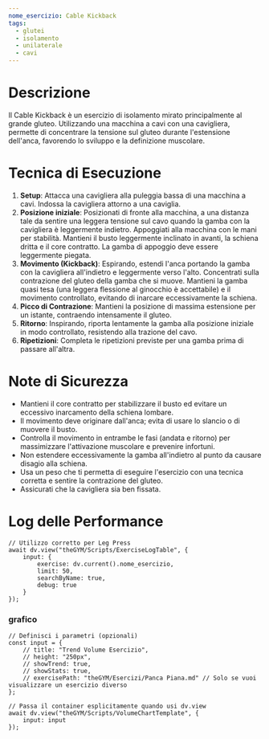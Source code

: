 ```yaml
---
nome_esercizio: Cable Kickback
tags:
  - glutei
  - isolamento
  - unilaterale
  - cavi
---
```


# Descrizione

Il Cable Kickback è un esercizio di isolamento mirato principalmente al grande gluteo. Utilizzando una macchina a cavi con una cavigliera, permette di concentrare la tensione sul gluteo durante l'estensione dell'anca, favorendo lo sviluppo e la definizione muscolare.

# Tecnica di Esecuzione

1.  **Setup**: Attacca una cavigliera alla puleggia bassa di una macchina a cavi. Indossa la cavigliera attorno a una caviglia.
2.  **Posizione iniziale**: Posizionati di fronte alla macchina, a una distanza tale da sentire una leggera tensione sul cavo quando la gamba con la cavigliera è leggermente indietro. Appoggiati alla macchina con le mani per stabilità. Mantieni il busto leggermente inclinato in avanti, la schiena dritta e il core contratto. La gamba di appoggio deve essere leggermente piegata.
3.  **Movimento (Kickback)**: Espirando, estendi l'anca portando la gamba con la cavigliera all'indietro e leggermente verso l'alto. Concentrati sulla contrazione del gluteo della gamba che si muove. Mantieni la gamba quasi tesa (una leggera flessione al ginocchio è accettabile) e il movimento controllato, evitando di inarcare eccessivamente la schiena.
4.  **Picco di Contrazione**: Mantieni la posizione di massima estensione per un istante, contraendo intensamente il gluteo.
5.  **Ritorno**: Inspirando, riporta lentamente la gamba alla posizione iniziale in modo controllato, resistendo alla trazione del cavo.
6.  **Ripetizioni**: Completa le ripetizioni previste per una gamba prima di passare all'altra.

# Note di Sicurezza

- Mantieni il core contratto per stabilizzare il busto ed evitare un eccessivo inarcamento della schiena lombare.
- Il movimento deve originare dall'anca; evita di usare lo slancio o di muovere il busto.
- Controlla il movimento in entrambe le fasi (andata e ritorno) per massimizzare l'attivazione muscolare e prevenire infortuni.
- Non estendere eccessivamente la gamba all'indietro al punto da causare disagio alla schiena.
- Usa un peso che ti permetta di eseguire l'esercizio con una tecnica corretta e sentire la contrazione del gluteo.
- Assicurati che la cavigliera sia ben fissata.

# Log delle Performance

```dataviewjs
// Utilizzo corretto per Leg Press
await dv.view("theGYM/Scripts/ExerciseLogTable", {
    input: {
        exercise: dv.current().nome_esercizio,
        limit: 50,
        searchByName: true,
        debug: true
    }
});
```

### grafico

```dataviewjs
// Definisci i parametri (opzionali)
const input = {
    // title: "Trend Volume Esercizio",
    // height: "250px",
    // showTrend: true,
    // showStats: true,
    // exercisePath: "theGYM/Esercizi/Panca Piana.md" // Solo se vuoi visualizzare un esercizio diverso
};

// Passa il container esplicitamente quando usi dv.view
await dv.view("theGYM/Scripts/VolumeChartTemplate", {
    input: input
});
```
